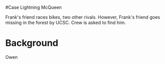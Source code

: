#Case Lightning McQueen

Frank's friend races bikes, two other rivals. However, Frank's friend goes missing in the forest by UCSC. Crew is asked to find him.

# Background
Owen 